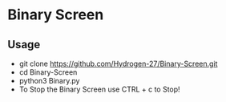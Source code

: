 # Binary Screen

## Usage
- git clone https://github.com/Hydrogen-27/Binary-Screen.git
- cd Binary-Screen
- python3 Binary.py
- To Stop the Binary Screen use CTRL + c to Stop!

